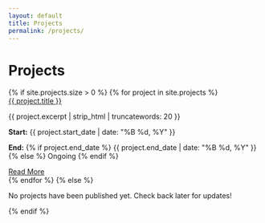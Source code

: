 ```yaml
---
layout: default
title: Projects
permalink: /projects/
---
```


# Projects

<div class="projects-container">
  {% if site.projects.size > 0 %}
    {% for project in site.projects %}
      <div class="card">
        <div class="card-header">
          <a href="{{ project.url }}">{{ project.title }}</a>
        </div>
        <div class="card-body">
          <p>{{ project.excerpt | strip_html | truncatewords: 20 }}</p> <!-- Exibe uma descrição curta ou resumo do projeto -->
          <p><strong>Start:</strong> {{ project.start_date | date: "%B %d, %Y" }}</p>
          <p><strong>End:</strong>
            {% if project.end_date %}
              {{ project.end_date | date: "%B %d, %Y" }}
            {% else %}
              Ongoing
            {% endif %}
          </p>
        </div>
        <div class="card-footer">
          <a href="{{ project.url }}">Read More</a>
        </div>
      </div>
    {% endfor %}
  {% else %}
    <p>No projects have been published yet. Check back later for updates!</p>
  {% endif %}
</div>